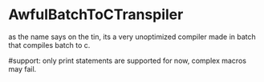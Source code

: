 # AwfulBatchToCTranspiler
as the name says on the tin, its a very unoptimized compiler made in batch that compiles batch to c.

#support: only print statements are supported for now, complex macros may fail.
